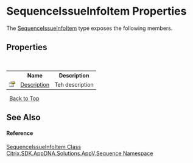# SequenceIssueInfoItem Properties
 

The <a href="T_Citrix_SDK_AppDNA_Solutions_AppV_Sequence_SequenceIssueInfoItem">SequenceIssueInfoItem</a> type exposes the following members.


## Properties
&nbsp;<table><tr><th></th><th>Name</th><th>Description</th></tr><tr><td>![Public property](media/pubproperty.gif "Public property")</td><td><a href="P_Citrix_SDK_AppDNA_Solutions_AppV_Sequence_SequenceIssueInfoItem_Description">Description</a></td><td>
Teh description</td></tr></table>&nbsp;
<a href="#sequenceissueinfoitem-properties">Back to Top</a>

## See Also


#### Reference
<a href="T_Citrix_SDK_AppDNA_Solutions_AppV_Sequence_SequenceIssueInfoItem">SequenceIssueInfoItem Class</a><br /><a href="N_Citrix_SDK_AppDNA_Solutions_AppV_Sequence">Citrix.SDK.AppDNA.Solutions.AppV.Sequence Namespace</a><br />